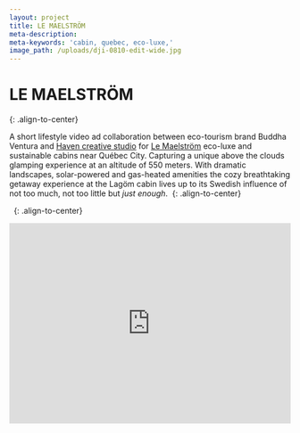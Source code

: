 ```yaml
---
layout: project
title: LE MAELSTRÖM
meta-description:
meta-keywords: 'cabin, quebec, eco-luxe,'
image_path: /uploads/dji-0810-edit-wide.jpg
---
```


# LE MAELSTRÖM&nbsp;
{: .align-to-center}

A short lifestyle video ad collaboration between eco-tourism brand Buddha Ventura and [Haven creative studio](http://havencreative.studio/) for [Le Maelström](https://lemaelstrom.ca/en/) eco-luxe and sustainable cabins near Qu&eacute;bec City. Capturing a unique above the clouds glamping experience at an altitude of 550 meters. With dramatic landscapes, solar-powered and gas-heated amenities the cozy breathtaking getaway experience at the Lagöm cabin lives up to its Swedish influence of not too much, not too little but *just enough*.&nbsp;
{: .align-to-center}

&nbsp;
{: .align-to-center}

<div class="cms-embed" data-cms-embed="PGlmcmFtZSBzcmM9Imh0dHBzOi8vcGxheWVyLnZpbWVvLmNvbS92aWRlby8zOTE4ODM3MjIiIHdpZHRoPSIxMDAlIiBoZWlnaHQ9IjM2MCIgZnJhbWVib3JkZXI9IjAiIGFsbG93PSJhdXRvcGxheTsgZnVsbHNjcmVlbiIgYWxsb3dmdWxsc2NyZWVuPjwvaWZyYW1lPgo="><iframe src="https://player.vimeo.com/video/391883722" width="100%" height="360" frameborder="0" allow="autoplay; fullscreen" allowfullscreen=""></iframe></div>